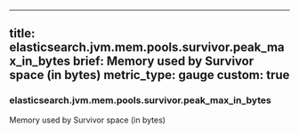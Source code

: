 
---
title: elasticsearch.jvm.mem.pools.survivor.peak_max_in_bytes
brief: Memory used by Survivor space (in bytes)
metric_type: gauge
custom: true
---
### elasticsearch.jvm.mem.pools.survivor.peak_max_in_bytes

Memory used by Survivor space (in bytes)
